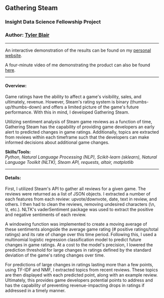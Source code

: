 ## Gathering Steam
### Insight Data Science Fellowship Project

### Author: [Tyler Blair](https://www.linkedin.com/in/tylerjblair)


----


An interactive demonstration of the results can be found on my [personal website](tylerblair.net).  

A four-minute video of me demonstrating the product can also be found [here](https://youtu.be/fnirYwyQ7Aw).

----

#### Overview:   

Game ratings have the ability to affect a game's visibility, sales, and ultimately, revenue. However, Steam's rating system is binary (thumbs-up/thumbs-down) and offers a limited picture of the game's future performance. With this in mind, I developed Gathering Steam.

Utilizing sentiment analysis of Steam game reviews as a function of time, Gathering Steam has the capability of providing game developers an early alert to predicted changes in game ratings. Additionally, topics are extracted from reviews within each timeframe such that the developers can make informed decisions about additional game changes.  

__Skills/Tools:__  
_Python,
Natural Language Processing (NLP), Scikit-learn (sklearn), Natural Language Toolkit (NLTK), Steam API, requests, altair, matplotlib_  


----

#### Details:

First, I utilized Steam's API to gather all reviews for a given game. The reviews were returned as a list of JSON objects. I extracted a number of each features from each review: upvote/downvote, date, text in review, and others. I then had to clean the reviews, removing undesired characters (\n, \t, etc.). NLTK's vaderSentiment package was used to extract the positive and negative sentiments of each review.  

A windowing function was implemented to create a moving average of these sentiments alongside the average game rating (# positive ratings/total ratings) and its rate of change over this time period. Following this, I used a multinomial logistic regression classification model to predict future changes in game ratings. At a cost to the model's precision, I lowered the prediction threshold for large changes in ratings defined by the standard deviation of the game's rating changes over time.  

For predictions of large changes in ratings lasting more than a few points, using TF-IDF and NMF, I extracted topics from recent reviews. These topics are then displayed with each predicted point, along with an example review. Ultimately, this provides game developers potential points to address and has the capability of preventing revenue-impacting drops in ratings if addressed in a timely manner.
